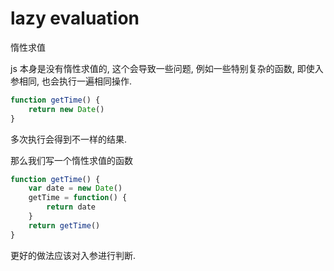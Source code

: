 # lazy evaluation

惰性求值

js 本身是没有惰性求值的, 这个会导致一些问题, 例如一些特别复杂的函数, 即使入参相同, 也会执行一遍相同操作.

``` js
function getTime() {
    return new Date()
}
```

多次执行会得到不一样的结果.

那么我们写一个惰性求值的函数

``` js
function getTime() {
    var date = new Date()
    getTime = function() {
        return date
    }
    return getTime()
}
```

更好的做法应该对入参进行判断.
